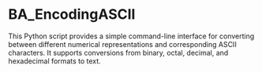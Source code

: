 # BA_EncodingASCII
This Python script provides a simple command-line interface for converting between different numerical representations and corresponding ASCII characters. It supports conversions from binary, octal, decimal, and hexadecimal formats to text.
